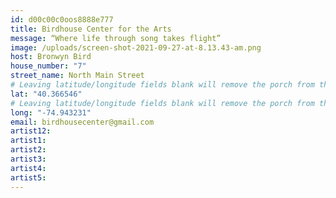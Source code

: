 ```yaml
---
id: d00c00c0oos8888e777
title: Birdhouse Center for the Arts
message: “Where life through song takes flight”
image: /uploads/screen-shot-2021-09-27-at-8.13.43-am.png
host: Bronwyn Bird
house_number: "7"
street_name: North Main Street
# Leaving latitude/longitude fields blank will remove the porch from the Porchfest map.
lat: "40.366546"
# Leaving latitude/longitude fields blank will remove the porch from the Porchfest map.
long: "-74.943231"
email: birdhousecenter@gmail.com
artist12:
artist1:
artist2:
artist3: 
artist4:
artist5:
---
```

